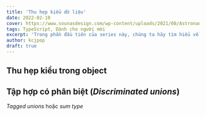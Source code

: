 ```yaml
---
title: 'Thu hẹp kiểu dữ liệu'
date: 2022-02-10
cover: https://www.sounasdesign.com/wp-content/uploads/2021/08/AstronautGame_ObjectifEspace03_sounas.png
tags: TypeScript, Dành cho người mới
excerpt: 'Trong phần đầu tiên của series này, chúng ta hãy tìm hiểu về các kiểu dữ liệu căn bản trong TypeScript (TS) với Ehkoo nhe.'
author: kcjpop
draft: true
---
```


## Thu hẹp kiểu trong object

## Tập hợp có phân biệt (_Discriminated unions_)

_Tagged unions_ hoặc _sum type_
